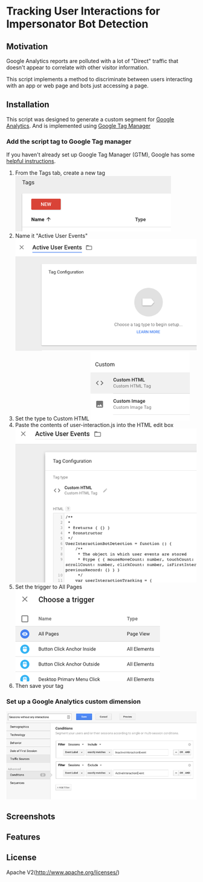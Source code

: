 Tracking User Interactions for Impersonator Bot Detection
===========================
Motivation
----------
Google Analytics reports are polluted with a lot of "Direct" traffic that doesn't appear to correlate with other visitor information.

This script implements a method to discriminate between users interacting with an app or web page and bots just accessing a page.

Installation
------------
This script was designed to generate a custom segment for [Google Analytics](https://analytics.google.com/). And is implemented using [Google Tag Manager](https://www.google.com/analytics/tag-manager/)

### Add the script tag to Google Tag manager
If you haven't already set up Google Tag Manager (GTM), Google has some [helpful instructions](https://support.google.com/tagmanager/answer/6102821?hl=en).
1. From the Tags tab, create a new tag
![New Tag](screenshots/new-tag.png "New Tag")
1. Name it "Active User Events"
![Tag Name](screenshots/tag-name.png "Tag Name")
1. Set the type to Custom HTML
![Tag Type](screenshots/tag-type.png "Tag Type")
1. Paste the contents of user-interaction.js into the HTML edit box
![Tag HTML](screenshots/tag-html.png "Tag HTML")
1. Set the trigger to All Pages
![Tag Trigger](screenshots/tag-trigger.png "Tag Trigger")
1. Then save your tag


### Set up a Google Analytics custom dimension
![Custom Segment](screenshots/ga-segment.png "Define a segment")






Screenshots
-----------
Features
----------

License
-------
Apache V2(http://www.apache.org/licenses/)
